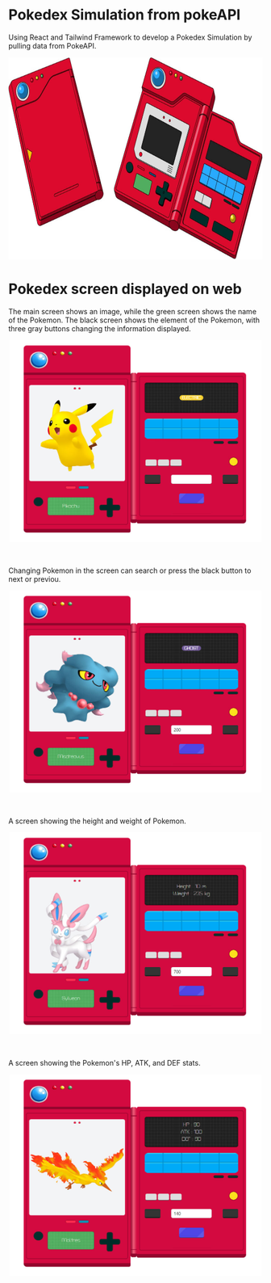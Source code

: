 # Pokedex Simulation from pokeAPI
Using React and Tailwind Framework to develop a Pokedex Simulation by pulling data from PokeAPI.

<p align="center">
  <img src="src/assets/img/image Pokedex.jpeg" width="700" height="400">
<p/>

# Pokedex screen displayed on web
The main screen shows an image, while the green screen shows the name of the Pokemon.
The black screen shows the element of the Pokemon, with three gray buttons changing the information displayed.
<p align="center">
  <img src="src/assets/img/pokedex-1.jpg" width="500" height="400">
<p/><br>

Changing Pokemon in the screen can search or press the black button to next or previou.
<p align="center">
  <img src="src/assets/img/pokedex-2.jpg" width="500" height="400">
<p/><br>
  
A screen showing the height and weight of Pokemon.
<p align="center">
  <img src="src/assets/img/pokedex-3.jpg" width="500" height="400">
<p/><br>

A screen showing the Pokemon's HP, ATK, and DEF stats.
<p align="center">
  <img src="src/assets/img/pokedex-4.jpg" width="500" height="400">
<p/>
